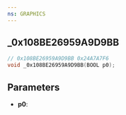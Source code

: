 ```yaml
---
ns: GRAPHICS
---
```

## _0x108BE26959A9D9BB

```c
// 0x108BE26959A9D9BB 0x24A7A7F6
void _0x108BE26959A9D9BB(BOOL p0);
```


## Parameters
* **p0**: 

